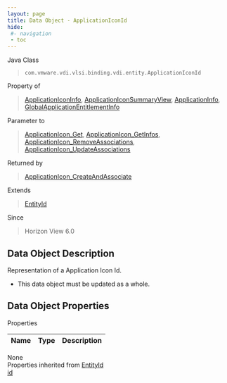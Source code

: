 ```yaml
---
layout: page
title: Data Object - ApplicationIconId
hide:
 #- navigation
 - toc
---
```


  
 
  



Java Class  
> `com.vmware.vdi.vlsi.binding.vdi.entity.ApplicationIconId`

Property of  
> [ApplicationIconInfo](vdi.resources.ApplicationIcon.ApplicationIconInfo.md#field_detail), [ApplicationIconSummaryView](vdi.resources.ApplicationIcon.ApplicationIconSummaryView.md#field_detail), [ApplicationInfo](vdi.resources.Application.ApplicationInfo.md#field_detail), [GlobalApplicationEntitlementInfo](vdi.federation.GlobalApplicationEntitlement.GlobalApplicationEntitlementInfo.md#field_detail)

Parameter to  
> [ApplicationIcon_Get](vdi.resources.ApplicationIcon.md#get), [ApplicationIcon_GetInfos](vdi.resources.ApplicationIcon.md#getInfos), [ApplicationIcon_RemoveAssociations](vdi.resources.ApplicationIcon.md#removeAssociations), [ApplicationIcon_UpdateAssociations](vdi.resources.ApplicationIcon.md#updateAssociations)

Returned by  
> [ApplicationIcon_CreateAndAssociate](vdi.resources.ApplicationIcon.md#createAndAssociate)

Extends  
> [EntityId](vdi.EntityId.md)

Since  
> Horizon View 6.0


## Data Object Description 

Representation of a Application Icon Id. 

  * This data object must be updated as a whole.



## Data Object Properties

Properties

Name |  Type |  Description   
---|---|---  
None  
Properties inherited from [EntityId](vdi.EntityId.md)  
[id](vdi.EntityId.md#id)  
  
  

  
  
